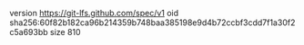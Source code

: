version https://git-lfs.github.com/spec/v1
oid sha256:60f82b182ca96b214359b748baa385198e9d4b72ccbf3cdd7f1a30f2c5a693bb
size 810
